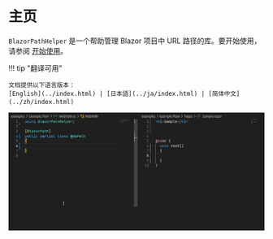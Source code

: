 # 主页

`BlazorPathHelper` 是一个帮助管理 Blazor 项目中 URL 路径的库。要开始使用，请参阅 [开始使用](./GettingStarted/index.md)。

!!! tip "翻译可用"

    文档提供以下语言版本：
    [English](../index.html) | [日本語](../ja/index.html) | [简体中文](../zh/index.html)

![示例](../assets/sample.gif)